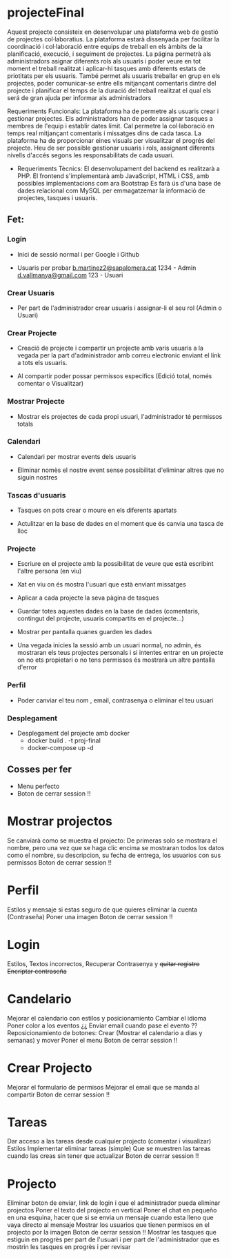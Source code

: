 # projecteFinal
Aquest projecte consisteix en desenvolupar una plataforma web de gestió de projectes
col·laboratius.
La plataforma estarà dissenyada per facilitar la coordinació i col·laboració entre equips de
treball en els àmbits de la planificació, execució, i seguiment de projectes. La página permetrà
als administradors asignar diferents rols als usuaris i poder veure en tot moment el treball
realitzat i aplicar-hi tasques amb diferents estats de priotitats per els usuaris.
També permet als usuaris treballar en grup en els projectes, poder comunicar-se entre ells
mitjançant comentaris dintre del projecte i planificar el temps de la duració del treball realitzat
el qual els será de gran ajuda per informar als administradors

Requeriments Funcionals:
La plataforma ha de permetre als usuaris crear i gestionar projectes.
Els administradors han de poder assignar tasques a membres de l'equip i establir dates límit.
Cal permetre la col·laboració en temps real mitjançant comentaris i missatges dins de cada
tasca.
La plataforma ha de proporcionar eines visuals per visualitzar el progrés del projecte.
Heu de ser possible gestionar usuaris i rols, assignant diferents nivells d'accés segons les
responsabilitats de cada usuari.
- Requeriments Tècnics:
El desenvolupament del backend es realitzarà a PHP.
El frontend s'implementarà amb JavaScript, HTML i CSS, amb possibles implementacions com
ara Bootstrap
Es farà ús d'una base de dades relacional com MySQL per emmagatzemar la informació de
projectes, tasques i usuaris.

## Fet: 

### Login
- Inici de sessió normal i per Google i Github

- Usuaris per probar
b.martinez2@sapalomera.cat 1234 - Admin
d.vallmanya@gmail.com 123 - Usuari
### Crear Usuaris
- Per part de l'administrador crear usuaris i assignar-li el seu rol (Admin o Usuari)


### Crear Projecte
- Creació de projecte i compartir un projecte amb varis usuaris a la vegada  per la part d'administrador amb correu electronic enviant el link a tots els usuaris.

- Al compartir poder possar permissos específics (Edició total, només comentar o Visualitzar)
### Mostrar Projecte
- Mostrar els projectes de cada propi usuari, l'administrador té permissos totals 
### Calendari
- Calendari per mostrar events dels usuaris

- Eliminar nomès el nostre event sense possibilitat d'eliminar altres que no siguin nostres
### Tascas d'usuaris
- Tasques on pots crear o moure en els diferents apartats

- Actulitzar en la base de dades en el moment que és canvia una tasca de lloc
### Projecte
- Escriure en el projecte amb la possibilitat de veure que està escribint l'altre persona (en viu)

- Xat en viu on és mostra l'usuari que està enviant missatges

- Aplicar a cada projecte la seva pàgina de tasques

- Guardar totes aquestes dades en la base de dades (comentaris, contingut del projecte, usuaris compartits en el projecte...)

- Mostrar per pantalla quanes guarden les dades

- Una vegada inicies la sessió amb un usuari normal, no admin, és mostraran els teus projectes personals i si intentes entrar en un projecte on no ets propietari o no tens permissos és mostrarà un altre pantalla d'error
### Perfil
- Poder canviar el teu nom , email, contrasenya o eliminar el teu usuari
### Desplegament
- Desplegament del projecte amb docker 
    - docker build . -t proj-final
    - docker-compose up -d

## Cosses per fer
- Menu perfecto 
- Boton de cerrar session !!
# Mostrar  projectos 
Se canviarà como se muestra el projecto: De primeras solo se mostrara el nombre, pero una vez que se haga clic encima se mostraran todos los datos como el nombre, su descripcion, su fecha de entrega, los usuarios con sus permissos
Boton de cerrar session !!
# Perfil 
Estilos y mensaje si estas seguro de que quieres eliminar la cuenta (Contraseña)
Poner una imagen
Boton de cerrar session !!
# Login
Estilos, Textos incorrectos, Recuperar Contrasenya y ~~quitar registro~~
~~Encriptar contraseña~~
# Candelario
Mejorar el calendario con estilos y posicionamiento
Cambiar el idioma
Poner color a los eventos
¿¿ Enviar email cuando pase el evento  ??
Reposicionamiento de botones: Crear (Mostrar el calendario a dias y semanas) y mover 
Poner el menu
Boton de cerrar session !!
# Crear Projecto 
Mejorar el formulario de permisos
Mejorar el email que se manda al compartir
Boton de cerrar session !!
# Tareas
Dar acceso a las tareas desde cualquier projecto (comentar i visualizar)
Estilos
Implementar eliminar tareas (simple)
Que se muestren las tareas cuando las creas sin tener que actualizar
Boton de cerrar session !!
# Projecto
Eliminar boton de enviar, link de login i que el administrador pueda eliminar projectos
Poner el texto del projecto en vertical
Poner el chat en pequeño en una esquina, hacer que si se envia un mensaje cuando esta lleno que vaya directo al mensaje
Mostrar los usuarios que tienen permisos en el projecto por la imagen 
Boton de cerrar session !!
Mostrar les tasques que estiguin en progrès per part de l'usuari i per part de l'administrador que es mostrin les tasques en progrès i per revisar
